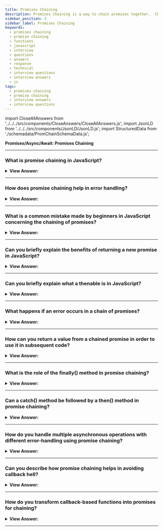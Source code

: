 ```yaml
---
title: Promises Chaining
description: Promises Chaining is a way to chain promises together.  Chaining promises is a process of chaining subscribers of the initial promise. Interview Questions
sidebar_position: 3
sidebar_label: Promises Chaining
keywords:
  - promises chaining
  - promise chaining
  - functions
  - javascript
  - interview
  - questions
  - answers
  - response
  - technical
  - interview questions
  - interview answers
  - js
tags:
  - promises chaining
  - promise chaining
  - interview answers
  - interview questions
---
```


import CloseAllAnswers from '../../../src/components/CloseAnswers/CloseAllAnswers.js';
import JsonLD from '../../../src/components/JsonLD/JsonLD.js';
import StructuredData from './schemadata/PromChainSchemaData.js';

<JsonLD data={StructuredData} />

<head>
  <title>Promises Chaining | JavaScript Frontend Phone Interview</title>
</head>

**Promises/Async/Await: Promises Chaining**

<CloseAllAnswers />

---

### What is promise chaining in JavaScript?

<details>
  <summary><strong>View Answer:</strong></summary>
  <div>
  <div><strong>Interview Response:</strong> Promise chaining is a technique that allows sequential execution of asynchronous operations by connecting multiple promises, using then() and catch() methods, resulting in cleaner and more maintainable code.
  </div><br />
  <div><strong>Technical Response:</strong> Chaining promises is why we have promises in the first place. It is proper to tell JavaScript the next thing to do after an asynchronous task is done, thus avoiding the pyramid of doom typically associated with nested callbacks. It also reduces the complexity of your code and increases readability.
  </div><br />
  <div><strong className="codeExample">Code Example:</strong><br /><br />

  <div></div>

```js
new Promise(function (resolve, reject) {
  setTimeout(() => resolve(1), 1000); // (*)
})
  .then(function (result) {
    // (**)

    console.log(result); // 1
    return result * 2;
  })
  .then(function (result) {
    // (***)

    console.log(result); // 2
    return result * 2;
  })
  .then(function (result) {
    console.log(result); // 4
    return result * 2;
  });
```

  </div>
  </div>
</details>

---

### How does promise chaining help in error handling?

<details>
  <summary><strong>View Answer:</strong></summary>
  <div>
  <div><strong>Interview Response:</strong> Promise chaining centralizes error handling by allowing a single catch() method to handle errors from multiple then() methods, improving readability and reducing the need for multiple error handlers.
  </div><br />
  <div><strong className="codeExample">Code Example:</strong><br /><br />

  <div></div>

```js
function performAsyncTask1() {
    return new Promise((resolve, reject) => {
        // Asynchronous task 1
    });
}

function performAsyncTask2(resultFromTask1) {
    return new Promise((resolve, reject) => {
        // Asynchronous task 2
    });
}

performAsyncTask1()
    .then(resultFromTask1 => performAsyncTask2(resultFromTask1))
    .then(resultFromTask2 => console.log(resultFromTask2))
    .catch(error => console.error('An error occurred:', error)); // error handling in a catch
```

  </div>
  </div>
</details>

---

### What is a common mistake made by beginners in JavaScript concerning the chaining of promises?

<details>
  <summary><strong>View Answer:</strong></summary>
  <div>
  <div><strong>Interview Response:</strong> A classic mistake made by new developers is breaking the promises chain. New developers often attempt to separate or break the chain for readability or lack of knowledge.
</div><br />
  <div><strong>Technical Response:</strong> A classic mistake made by new developers is breaking the promises chain. New developers often attempt to separate or break the chain for readability or lack of knowledge. Although technically, we can also add many “.then” to a single promise. This method isn't considered chaining since it adds numerous handlers to a single promise without passing the result. Instead, they process the result independently from one another. We rarely need multiple handlers for one promise in practice, and chaining often gets used.
</div><br />
  <div><strong className="codeExample">Code Example:</strong><br /><br />

  <div></div>

```js
let promise = new Promise(function (resolve, reject) {
  setTimeout(() => resolve(1), 1000);
});

promise.then(function (result) {
  console.log(result); // 1
  return result * 2;
});

promise.then(function (result) {
  console.log(result); // 1
  return result * 2;
});

promise.then(function (result) {
  console.log(result); // 1
  return result * 2;
});
```

:::note
An example of breaking the chain of Promises is using the promise.then, in an individual invocation, subscribe to a promise.
:::

  </div>
  </div>
</details>

---

### Can you briefly explain the benefits of returning a new promise in JavaScript?

<details>
  <summary><strong>View Answer:</strong></summary>
  <div>
  <div><strong>Interview Response:</strong> Returning a new promise in JavaScript enables proper chaining of asynchronous operations, ensures correct value propagation through the chain, and allows for better error handling and overall code maintainability.
</div><br />
  <div><strong className="codeExample">Code Example:</strong><br /><br />

  <div></div>

```js
new Promise(function (resolve, reject) {
  setTimeout(() => resolve(1), 3000);
})
  .then(function (result) {
    console.log(result); // 1

    // Returning a Promise
    return new Promise((resolve, reject) => {
      // (*)
      setTimeout(() => resolve(result * 2), 2000);
    });
  })
  .then(function (result) {
    // (**)

    console.log(result); // 2

    return new Promise((resolve, reject) => {
      setTimeout(() => resolve(result * 2), 1000);
    });
  })
  .then(function (result) {
    console.log(result); // 4
  });
```

  </div>
  </div>
</details>

---

### Can you briefly explain what a thenable is in JavaScript?

<details>
  <summary><strong>View Answer:</strong></summary>
  <div>
  <div><strong>Interview Response:</strong> A thenable in JavaScript is an class, object, or function with a then() method, which can be used in promise chains. Promises are a specific type of thenable, adhering to the Promise/A+ specification.
</div><br />
  <div><strong>Technical Response:</strong> A “thenable” object is an arbitrary object that has a method .then. It gets treated the same way as a promise. The idea is that 3rd-party libraries may implement “promise-compatible” objects of their own. They can have an extended set of methods and be compatible with native promises, because they implement .then. This feature allows us to integrate custom objects with promise chains without having to inherit from Promise.
</div><br />
  <div><strong className="codeExample">Code Example:</strong><br /><br />

  <div></div>

```js
class Thenable {
  constructor(num) {
    this.num = num;
  }
  then(resolve, reject) {
    console.log(resolve); // function() { native code }
    // resolve with this.num * 2 after the 1 second
    setTimeout(() => resolve(this.num * 2), 1000); // (**)
  }
}

new Promise((resolve) => resolve(1))
  .then((result) => {
    return new Thenable(result); // (*)
  })
  .then(console.log); // shows 2 after 1000ms
```

  </div>
  </div>
</details>

---

### What happens if an error occurs in a chain of promises?

<details>
  <summary><strong>View Answer:</strong></summary>
  <div>
  <div><strong>Interview Response:</strong> If an error occurs in a promise chain, the error will be propagated down the chain, skipping remaining then() methods, until it's caught by a catch() method or an unhandled rejection occurs.
  </div><br />
  <div><strong className="codeExample">Code Example:</strong><br /><br />

  <div></div>

```javascript
firstPromise()
    .then(result1 => secondPromise(result1))
    .then(result2 => thirdPromise(result2))
    .catch(error => console.error('An error occurred:', error));
```

In this example:

1. If `firstPromise` rejects or throws an error, `secondPromise` and `thirdPromise` will not be executed. Instead, the control is passed to the catch() method, and the error message from `firstPromise` will be logged.

2. If `firstPromise` resolves but `secondPromise` rejects or throws an error, `thirdPromise` will not be executed. Instead, the control is passed to the catch() method, and the error message from `secondPromise` will be logged.

3. If both `firstPromise` and `secondPromise` resolve but `thirdPromise` rejects or throws an error, the control is passed to the catch() method, and the error message from `thirdPromise` will be logged.

In each case, the catch() method handles the error, preventing it from causing a complete halt of the script execution or from resulting in an unhandled promise rejection, which could lead to undefined behavior or application crash. It's also good practice to always have a catch() at the end of your promise chain to ensure that all possible errors are handled appropriately.

  </div>
  </div>
</details>

---

### How can you return a value from a chained promise in order to use it in subsequent code?

<details>
  <summary><strong>View Answer:</strong></summary>
  <div>
  <div><strong>Interview Response:</strong> To use a value from a promise chain in subsequent code, attach a then() method to the end of the chain, and use the value within the callback or return it as another promise.
  </div><br />
  <div><strong className="codeExample">Code Example:</strong><br /><br />

  <div></div>

```js
myPromise
    .then(value => {
        console.log(value);  // Logs: Hello, JavaScript!
        return value + ' How are you?';
    })
    .then(newValue => {
        console.log(newValue);  // Logs: Hello, JavaScript! How are you?
    })
    .catch(error => {
        console.error('An error occurred:', error);
    });
```

  </div>
  </div>
</details>

---

### What is the role of the finally() method in promise chaining?

<details>
  <summary><strong>View Answer:</strong></summary>
  <div>
  <div><strong>Interview Response:</strong> The finally() method in promise chaining is used to execute code regardless of whether the promises resolved or rejected, making it ideal for cleanup tasks or follow-up actions after the chain.
  </div>
  </div>
</details>

---

### Can a catch() method be followed by a then() method in promise chaining?

<details>
  <summary><strong>View Answer:</strong></summary>
  <div>
  <div><strong>Interview Response:</strong> Yes, a catch() method can be followed by a then() method, allowing you to recover from errors and continue the chain or perform a different action based on the error encountered.
  </div><br />
  <div><strong className="codeExample">Code Example:</strong><br /><br />

  <div></div>

```js
doSomething()
    .then(result => {
        console.log(`Success: ${result}`);
    })
    .catch(error => {
        console.error(`Error: ${error}`);
    })
    .then(() => {
        console.log('This is always called');
    });
```

  </div>
  </div>
</details>

---

### How do you handle multiple asynchronous operations with different error-handling using promise chaining?

<details>
  <summary><strong>View Answer:</strong></summary>
  <div>
  <div><strong>Interview Response:</strong> To handle different error handling in a promise chain, you can place catch() methods after each then() method, allowing you to specifically handle errors related to each individual asynchronous operation.
  </div><br />
  <div><strong className="codeExample">Code Example:</strong><br /><br />

  <div></div>

```javascript
firstPromise()
    .then(result1 => {
        // Use result1
        return secondPromise(result1);
    })
    .catch(error => {
        console.error('An error occurred in firstPromise:', error);
    })
    .then(result2 => {
        // Use result2
        return thirdPromise(result2);
    })
    .catch(error => {
        console.error('An error occurred in secondPromise:', error);
    })
    .then(result3 => {
        // Use result3
    })
    .catch(error => {
        console.error('An error occurred in thirdPromise:', error);
    });
```

In this example:

1. If `firstPromise` fails, its error will be caught in the first `.catch()` block and the subsequent `.then()` and `.catch()` blocks will not be executed.

2. If `secondPromise` fails, its error will be caught in the second `.catch()` block and the last `.then()` and `.catch()` block will not be executed.

3. If `thirdPromise` fails, its error will be caught in the last `.catch()` block.

Keep in mind that in this structure, if a promise fails, the following promises will not be executed because a rejected promise will immediately lead the control flow to the nearest `.catch()` block.

This method provides granular control over error handling for each promise, allowing you to handle each error in a different manner if needed.

---

:::note
This way of handling errors in promises is not very common because usually we want to execute all asynchronous tasks and handle all the errors in a centralized `.catch()` block. But it can be useful in some specific cases.
:::

  </div>
  </div>
</details>

---

### Can you describe how promise chaining helps in avoiding callback hell?

<details>
  <summary><strong>View Answer:</strong></summary>
  <div>
  <div><strong>Interview Response:</strong> Promise chaining avoids callback hell by providing a flat, linear structure for handling asynchronous operations, reducing nested callbacks and improving readability and maintainability of the code.
  </div>
  </div>
</details>

---

### How do you transform callback-based functions into promises for chaining?

<details>
  <summary><strong>View Answer:</strong></summary>
  <div>
  <div><strong>Interview Response:</strong> You can transform callback-based functions into promises using the Promise constructor, by placing the callback-based function inside the constructor and resolving or rejecting the promise in the callback.
  </div><br />
  <div><strong className="codeExample">Code Example:</strong><br /><br />

  <div></div>

```js
function callbackFunction(data, callback) {
    // ... some async operation
    callback(error, result);
}

// transforming the above function into a promise-based function
function promiseFunction(data) {
    return new Promise((resolve, reject) => {
        callbackFunction(data, (error, result) => {
            if (error) {
                reject(error);
            } else {
                resolve(result);
            }
        });
    });
}
```

  </div>
  </div>
</details>

---
